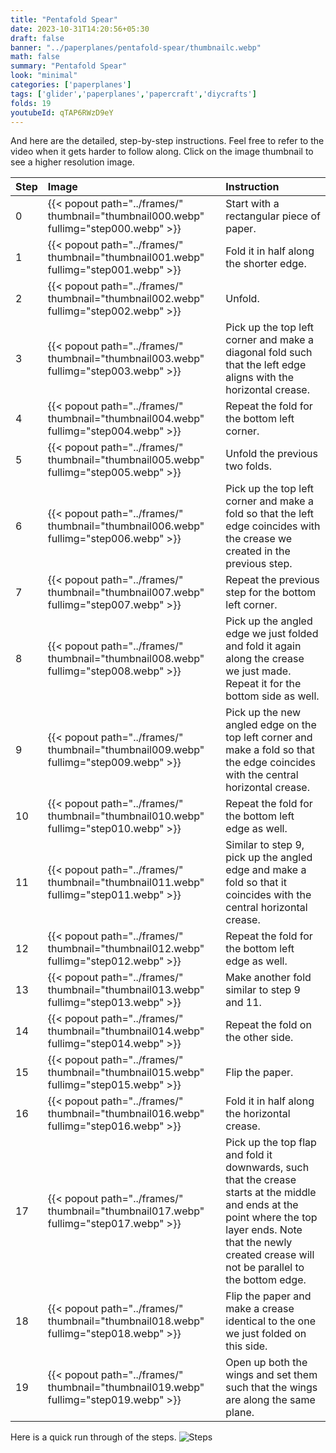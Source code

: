 ```yaml
---
title: "Pentafold Spear"
date: 2023-10-31T14:20:56+05:30
draft: false
banner: "../paperplanes/pentafold-spear/thumbnailc.webp"
math: false
summary: "Pentafold Spear"
look: "minimal"
categories: ['paperplanes']
tags: ['glider','paperplanes','papercraft','diycrafts']
folds: 19
youtubeId: qTAP6RWzD9eY
---
```



And here are the detailed, step-by-step instructions. Feel free to refer to the video when it gets harder to follow along. Click on the image thumbnail to see a higher resolution image. 

|Step|Image|Instruction|
|:-|:-|:------|
|0| {{< popout path="../frames/" thumbnail="thumbnail000.webp" fullimg="step000.webp" >}} | Start with a rectangular piece of paper. |
|1| {{< popout path="../frames/" thumbnail="thumbnail001.webp" fullimg="step001.webp" >}} | Fold it in half along the shorter edge. |
|2| {{< popout path="../frames/" thumbnail="thumbnail002.webp" fullimg="step002.webp" >}} | Unfold. |
|3| {{< popout path="../frames/" thumbnail="thumbnail003.webp" fullimg="step003.webp" >}} | Pick up the top left corner and make a diagonal fold such that the left edge aligns with the horizontal crease. |
|4| {{< popout path="../frames/" thumbnail="thumbnail004.webp" fullimg="step004.webp" >}} | Repeat the fold for the bottom left corner. |
|5| {{< popout path="../frames/" thumbnail="thumbnail005.webp" fullimg="step005.webp" >}} | Unfold the previous two folds. |
|6| {{< popout path="../frames/" thumbnail="thumbnail006.webp" fullimg="step006.webp" >}} | Pick up the top left corner and make a fold so that the left edge coincides with the crease we created in the previous step. |
|7| {{< popout path="../frames/" thumbnail="thumbnail007.webp" fullimg="step007.webp" >}} | Repeat the previous step for the bottom left corner. |
|8| {{< popout path="../frames/" thumbnail="thumbnail008.webp" fullimg="step008.webp" >}} | Pick up the angled edge we just folded and fold it again along the crease we just made. Repeat it for the bottom side as well. |
|9| {{< popout path="../frames/" thumbnail="thumbnail009.webp" fullimg="step009.webp" >}} | Pick up the new angled edge on the top left corner and make a fold so that the edge coincides with the central horizontal crease. |
|10| {{< popout path="../frames/" thumbnail="thumbnail010.webp" fullimg="step010.webp" >}} | Repeat the fold for the bottom left edge as well. |
|11| {{< popout path="../frames/" thumbnail="thumbnail011.webp" fullimg="step011.webp" >}} | Similar to step 9, pick up the angled edge and make a fold so that it coincides with the central horizontal crease. |
|12| {{< popout path="../frames/" thumbnail="thumbnail012.webp" fullimg="step012.webp" >}} | Repeat the fold for the bottom left edge as well. |
|13| {{< popout path="../frames/" thumbnail="thumbnail013.webp" fullimg="step013.webp" >}} | Make another fold similar to step 9 and 11. |
|14| {{< popout path="../frames/" thumbnail="thumbnail014.webp" fullimg="step014.webp" >}} | Repeat the fold on the other side. |
|15| {{< popout path="../frames/" thumbnail="thumbnail015.webp" fullimg="step015.webp" >}} | Flip the paper. |
|16| {{< popout path="../frames/" thumbnail="thumbnail016.webp" fullimg="step016.webp" >}} | Fold it in half along the horizontal crease. |
|17| {{< popout path="../frames/" thumbnail="thumbnail017.webp" fullimg="step017.webp" >}} | Pick up the top flap and fold it downwards, such that the crease starts at the middle and ends at the point where the top layer ends. Note that the newly created crease will not be parallel to the bottom edge.  |
|18| {{< popout path="../frames/" thumbnail="thumbnail018.webp" fullimg="step018.webp" >}} | Flip the paper and make a crease identical to the one we just folded on this side. |
|19| {{< popout path="../frames/" thumbnail="thumbnail019.webp" fullimg="step019.webp" >}} | Open up both the wings and set them such that the wings are along the same plane. |

Here is a quick run through of the steps. 
![Steps](../frames/steps_thumbnail.gif)
